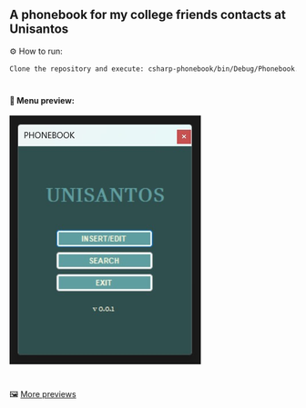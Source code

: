 ## A phonebook for my college friends contacts at Unisantos
:gear: How to run:
```bash
Clone the repository and execute: csharp-phonebook/bin/Debug/Phonebook.exe
```

#

#### :pushpin: Menu preview:
![menu](https://github.com/fsetubal/csharp-phonebook/blob/main/Previews/menu.jpeg)

#

:framed_picture: [More previews](https://github.com/fsetubal/csharp-phonebook/tree/main/Previews)

